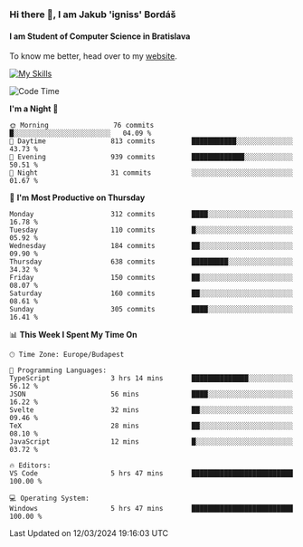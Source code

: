 ### Hi there 👋, I am Jakub 'igniss' Bordáš

#### I am Student of Computer Science in Bratislava
To know me better, head over to my [website](https://bordas.sk).

[![My Skills](https://skillicons.dev/icons?i=js,html,css,figma,svelte,java,kotlin,python,postgresql,typescript,nest,nodejs)](https://bordas.sk)


<!--START_SECTION:waka-->
![Code Time](http://img.shields.io/badge/Code%20Time-1%2C424%20hrs%2039%20mins-blue)

**I'm a Night 🦉** 

```text
🌞 Morning                76 commits          █░░░░░░░░░░░░░░░░░░░░░░░░   04.09 % 
🌆 Daytime                813 commits         ███████████░░░░░░░░░░░░░░   43.73 % 
🌃 Evening                939 commits         █████████████░░░░░░░░░░░░   50.51 % 
🌙 Night                  31 commits          ░░░░░░░░░░░░░░░░░░░░░░░░░   01.67 % 
```
📅 **I'm Most Productive on Thursday** 

```text
Monday                   312 commits         ████░░░░░░░░░░░░░░░░░░░░░   16.78 % 
Tuesday                  110 commits         █░░░░░░░░░░░░░░░░░░░░░░░░   05.92 % 
Wednesday                184 commits         ██░░░░░░░░░░░░░░░░░░░░░░░   09.90 % 
Thursday                 638 commits         █████████░░░░░░░░░░░░░░░░   34.32 % 
Friday                   150 commits         ██░░░░░░░░░░░░░░░░░░░░░░░   08.07 % 
Saturday                 160 commits         ██░░░░░░░░░░░░░░░░░░░░░░░   08.61 % 
Sunday                   305 commits         ████░░░░░░░░░░░░░░░░░░░░░   16.41 % 
```


📊 **This Week I Spent My Time On** 

```text
🕑︎ Time Zone: Europe/Budapest

💬 Programming Languages: 
TypeScript               3 hrs 14 mins       ██████████████░░░░░░░░░░░   56.12 % 
JSON                     56 mins             ████░░░░░░░░░░░░░░░░░░░░░   16.22 % 
Svelte                   32 mins             ██░░░░░░░░░░░░░░░░░░░░░░░   09.46 % 
TeX                      28 mins             ██░░░░░░░░░░░░░░░░░░░░░░░   08.10 % 
JavaScript               12 mins             █░░░░░░░░░░░░░░░░░░░░░░░░   03.72 % 

🔥 Editors: 
VS Code                  5 hrs 47 mins       █████████████████████████   100.00 % 

💻 Operating System: 
Windows                  5 hrs 47 mins       █████████████████████████   100.00 % 
```


 Last Updated on 12/03/2024 19:16:03 UTC
<!--END_SECTION:waka-->
